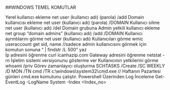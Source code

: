 ##WINDOWS TEMEL KOMUTLAR

Yerel kullanıcı ekleme
      net user (kullanıcı adı) (parola) /add
Domain kullanıcısı ekleme
      net user (kullanıcı adı) (parola) /DOMAIN
Kullanıcı silme
      net user (kullanıcı adı) /del
Domain grubuna Admin yetkili kullanıcı ekleme
      net group “domain admins” (kullanıcı adı) /add /DOMAIN
Kullanıcı ayrıntılarını görme
      net user (kullanıcı adı)
Kullanıcıları görme
      wmic useraccount get sid, name  //sadece admin kullanıcısını görmek için komutun sonuna “ | findstr /L 500” yaz	
İp adresini öğrenme
      curl icanhazip.com
Gateway adresini öğrenme
      netstat -rn
İşletim sistemi versiyonunu gösterme
      ver
Kullanıcının yetkilerini görme
      whoami /priv
Görev zamanlayıcı oluşturma
      SCHTASKS /Create /SC WEEKLY /D MON /TN cmd /TR c:\windows\system32\cmd.exe  // Haftanın Pazartesi günleri cmd.exe komutunu çalıştır.
Powershell Üzerinden Log İnceleme
      Get-EventLog -LogName System -Index <Index_no> 
